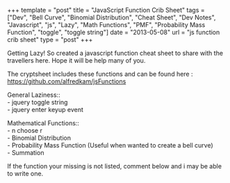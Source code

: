 +++
template = "post"
title = "JavaScript Function Crib Sheet"
tags = ["Dev", "Bell Curve", "Binomial Distribution", "Cheat Sheet", "Dev Notes", "Javascript", "js", "Lazy", "Math Functions", "PMF", "Probability Mass Function", "toggle", "toggle string"]
date = "2013-05-08"
url = "js function crib sheet"
type = "post"
+++
<p>Getting Lazy! So created a javascript function cheat sheet to share with the travellers here.  Hope it will be help many of you.</p>
<p>The cryptsheet includes these functions and can be found here : <a href='https://github.com/alfredkam/jsFunctions'>https://github.com/alfredkam/jsFunctions</a></p>
<p>General Laziness::<br />
- jquery toggle string<br />
- jquery enter keyup event</p>
<p>Mathematical Functions::<br />
- n choose r<br />
- Binomial Distribution<br />
- Probability Mass Function  (Useful when wanted to create a bell curve)<br />
- Summation</p>
<p>If the function your missing is not listed, comment below and i may be able to write one.</p>
